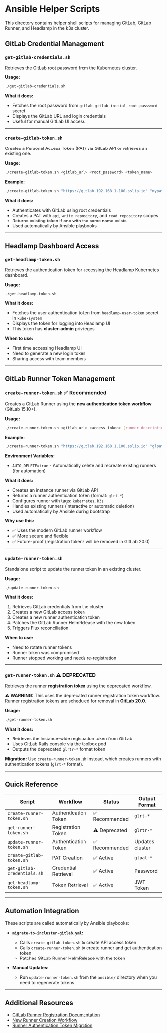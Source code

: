 # Ansible Helper Scripts

This directory contains helper shell scripts for managing GitLab, GitLab Runner, and Headlamp in the k3s cluster.

## GitLab Credential Management

### `get-gitlab-credentials.sh`
Retrieves the GitLab root password from the Kubernetes cluster.

**Usage:**
```bash
./get-gitlab-credentials.sh
```

**What it does:**
- Fetches the root password from `gitlab-gitlab-initial-root-password` secret
- Displays the GitLab URL and login credentials
- Useful for manual GitLab UI access

---

### `create-gitlab-token.sh`
Creates a Personal Access Token (PAT) via GitLab API or retrieves an existing one.

**Usage:**
```bash
./create-gitlab-token.sh <gitlab_url> <root_password> <token_name>
```

**Example:**
```bash
./create-gitlab-token.sh "https://gitlab.192.168.1.100.sslip.io" "mypassword" "automation-token"
```

**What it does:**
- Authenticates with GitLab using root credentials
- Creates a PAT with `api`, `write_repository`, and `read_repository` scopes
- Returns existing token if one with the same name exists
- Used automatically by Ansible playbooks

---

## Headlamp Dashboard Access

### `get-headlamp-token.sh`
Retrieves the authentication token for accessing the Headlamp Kubernetes dashboard.

**Usage:**
```bash
./get-headlamp-token.sh
```

**What it does:**
- Fetches the user authentication token from `headlamp-user-token` secret in `kube-system`
- Displays the token for logging into Headlamp UI
- This token has **cluster-admin** privileges

**When to use:**
- First time accessing Headlamp UI
- Need to generate a new login token
- Sharing access with team members

---

## GitLab Runner Token Management

### `create-runner-token.sh` ✅ Recommended
Creates a GitLab Runner using the **new authentication token workflow** (GitLab 15.10+).

**Usage:**
```bash
./create-runner-token.sh <gitlab_url> <access_token> [runner_description]
```

**Example:**
```bash
./create-runner-token.sh "https://gitlab.192.168.1.100.sslip.io" "glpat-xxxxx" "k3s-runner"
```

**Environment Variables:**
- `AUTO_DELETE=true` - Automatically delete and recreate existing runners (for automation)

**What it does:**
- Creates an instance runner via GitLab API
- Returns a runner authentication token (format: `glrt-*`)
- Configures runner with tags: `kubernetes`, `k3s`
- Handles existing runners (interactive or automatic deletion)
- Used automatically by Ansible during bootstrap

**Why use this:**
- ✅ Uses the modern GitLab runner workflow
- ✅ More secure and flexible
- ✅ Future-proof (registration tokens will be removed in GitLab 20.0)

---

### `update-runner-token.sh`
Standalone script to update the runner token in an existing cluster.

**Usage:**
```bash
./update-runner-token.sh
```

**What it does:**
1. Retrieves GitLab credentials from the cluster
2. Creates a new GitLab access token
3. Creates a new runner authentication token
4. Patches the GitLab Runner HelmRelease with the new token
5. Triggers Flux reconciliation

**When to use:**
- Need to rotate runner tokens
- Runner token was compromised
- Runner stopped working and needs re-registration

---

### `get-runner-token.sh` ⚠️ DEPRECATED
Retrieves the runner **registration token** using the deprecated workflow.

**⚠️ WARNING:** This uses the deprecated runner registration token workflow. Runner registration tokens are scheduled for removal in **GitLab 20.0**.

**Usage:**
```bash
./get-runner-token.sh
```

**What it does:**
- Retrieves the instance-wide registration token from GitLab
- Uses GitLab Rails console via the toolbox pod
- Outputs the deprecated `glrtr-*` format token

**Migration:**
Use `create-runner-token.sh` instead, which creates runners with authentication tokens (`glrt-*` format).

---

## Quick Reference

| Script | Workflow | Status | Output Format |
|--------|----------|--------|---------------|
| `create-runner-token.sh` | Authentication Token | ✅ Recommended | `glrt-*` |
| `get-runner-token.sh` | Registration Token | ⚠️ Deprecated | `glrtr-*` |
| `update-runner-token.sh` | Authentication Token | ✅ Recommended | Updates cluster |
| `create-gitlab-token.sh` | PAT Creation | ✅ Active | `glpat-*` |
| `get-gitlab-credentials.sh` | Credential Retrieval | ✅ Active | Password |
| `get-headlamp-token.sh` | Token Retrieval | ✅ Active | JWT Token |

---

## Automation Integration

These scripts are called automatically by Ansible playbooks:

- **`migrate-to-incluster-gitlab.yml`:**
  - Calls `create-gitlab-token.sh` to create API access token
  - Calls `create-runner-token.sh` to create runner and get authentication token
  - Patches GitLab Runner HelmRelease with the token

- **Manual Updates:**
  - Run `update-runner-token.sh` from the `ansible/` directory when you need to regenerate tokens

---

## Additional Resources

- [GitLab Runner Registration Documentation](https://docs.gitlab.com/runner/register/)
- [New Runner Creation Workflow](https://docs.gitlab.com/ci/runners/new_creation_workflow/)
- [Runner Authentication Token Migration](https://docs.gitlab.com/ee/ci/runners/new_creation_workflow.html)



